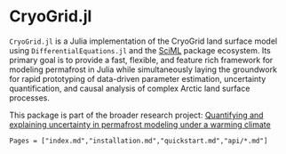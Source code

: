 # CryoGrid.jl

`CryoGrid.jl` is a Julia implementation of the CryoGrid land surface model using `DifferentialEquations.jl` and the [SciML](https://github.com/SciML)
package ecosystem. Its primary goal is to provide a fast, flexible, and feature rich framework for modeling permafrost in Julia while simultaneously laying the groundwork for rapid prototyping of data-driven parameter estimation, uncertainty quantification, and causal analysis of complex Arctic land surface processes.

This package is part of the broader research project: [Quantifying and explaining uncertainty in permafrost modeling under a warming climate](https://drive.google.com/file/d/1wB_EXtlO_PMXFSzZ-bRV8cg0a0DGDtAB/view?usp=sharing)

```@contents
Pages = ["index.md","installation.md","quickstart.md","api/*.md"]
```